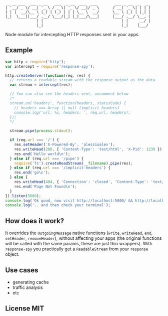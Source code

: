      _ __ ___  ___ _ __   ___  _ __  ___  ___        ___ _ __  _   _ 
    | '__/ _ \/ __| '_ \ / _ \| '_ \/ __|/ _ \      / __| '_ \| | | |
    | | |  __/\__ \ |_) | (_) | | | \__ \  __/      \__ \ |_) | |_| |
    |_|  \___||___/ .__/ \___/|_| |_|___/\___|      |___/ .__/ \__, |
                  | |                                   | |     __/ |
                  |_|                                   |_|    |___/ 

Node module for intercepting HTTP responses sent in your apps.

## Example

```js
var http = require('http');
var intercept = require('response-spy');

http.createServer(function(req, res) {
  // returns a readable stream with the response output as the data
  var stream = intercept(res);

  // You can also see the headers sent, uncomment below
  /*
  stream.on('headers', function(headers, statusCode) {
    // headers === Array || null (implicit headers)
    console.log('url: %s, headers: ', req.url, headers);
  });
  */

  stream.pipe(process.stdout);

  if (req.url === '/') {
    res.setHeader('X-Powered-By', 'alessioalex');
    res.writeHead(200, { 'Content-Type': 'text/html', 'X-Pid': 1239 });
    res.end('Hello world\n');
  } else if (req.url === '/pipe') {
    require('fs').createReadStream(__filename).pipe(res);
  } else if (req.url === '/implicit-headers') {
    res.end('go\n');
  } else {
    res.writeHead(404, { 'Connection': 'closed', 'Content-Type': 'text/html' });
    res.end('Page Not Found\n');
  }
}).listen(5000);
console.log('Ok good, now visit http://localhost:5000/ && http://localhost:5000/pipe');
console.log('.. and then check your terminal');
```

## How does it work?

It overrides the `OutgoingMessage` native functions (`write`, `writeHead`, `end`, `setHeader`, `removeHeader`), without affecting your apps (the original functions will be called with the same params, these are just thin wrappers).
With `response-spy` you practically get a `ReadableStream` from your `response` object.

## Use cases

- generating cache
- traffic analysis
- etc

## License MIT
